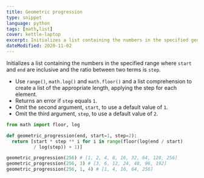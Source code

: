 ```yaml
---
title: Geometric progression
type: snippet
language: python
tags: [math,list]
cover: kettle-laptop
excerpt: Initializes a list containing the numbers in the specified geometric progression range.
dateModified: 2020-11-02
---
```


Initializes a list containing the numbers in the specified range where `start` and `end` are inclusive and the ratio between two terms is `step`.

- Use `range()`, `math.log()` and `math.floor()` and a list comprehension to create a list of the appropriate length, applying the step for each element.
- Returns an error if `step` equals `1`.
- Omit the second argument, `start`, to use a default value of `1`.
- Omit the third argument, `step`, to use a default value of `2`.

```py
from math import floor, log

def geometric_progression(end, start=1, step=2):
  return [start * step ** i for i in range(floor(log(end / start)
          / log(step)) + 1)]

geometric_progression(256) # [1, 2, 4, 8, 16, 32, 64, 128, 256]
geometric_progression(256, 3) # [3, 6, 12, 24, 48, 96, 192]
geometric_progression(256, 1, 4) # [1, 4, 16, 64, 256]
```

